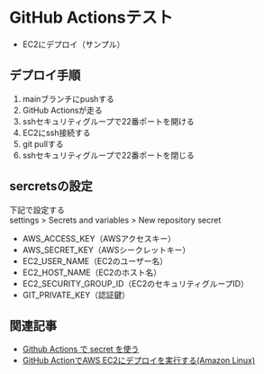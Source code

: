 # GitHub Actionsテスト
- EC2にデプロイ（サンプル）

## デプロイ手順
1. mainブランチにpushする
2. GitHub Actionsが走る
3. sshセキュリティグループで22番ポートを開ける
4. EC2にssh接続する
5. git pullする
6. sshセキュリティグループで22番ポートを閉じる

## sercretsの設定
下記で設定する <br/>
settings > Secrets and variables > New repository secret
<br/>
- AWS_ACCESS_KEY（AWSアクセスキー）
- AWS_SECRET_KEY（AWSシークレットキー）
- EC2_USER_NAME（EC2のユーザー名）
- EC2_HOST_NAME（EC2のホスト名）
- EC2_SECURITY_GROUP_ID（EC2のセキュリティグループID）
- GIT_PRIVATE_KEY（認証鍵）

## 関連記事
- [Github Actions で secret を使う](https://qiita.com/inouet/items/c7d39ac4641c05eec4a0)
- [GitHub ActionでAWS EC2にデプロイを実行する(Amazon Linux)](https://qiita.com/kubota_ndatacom/items/1055df9b1568b86ddb41#4-awscli%E3%81%AE%E5%88%9D%E6%9C%9F%E8%A8%AD%E5%AE%9A)

